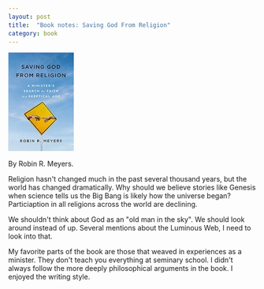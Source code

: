 ```yaml
---
layout: post
title:  "Book notes: Saving God From Religion"
category: book
---
```


![Book cover](/assets/saving-god-from-religion.jpg)

By Robin R. Meyers.

Religion hasn't changed much in the past several thousand years, but the world has changed dramatically. Why should we believe stories like Genesis when science tells us the Big Bang is likely how the universe began? Particiaption in all religions across the world are declining.

We shouldn't think about God as an "old man in the sky". We should look around instead of up. Several mentions about the Luminous Web, I need to look into that.

My favorite parts of the book are those that weaved in experiences as a minister. They don't teach you everything at seminary school. I didn't always follow the more deeply philosophical arguments in the book. I enjoyed the writing style.

